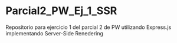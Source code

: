 # Parcial2_PW_Ej_1_SSR
Repositorio para ejercicio 1 del parcial 2 de PW utilizando Express.js implementando Server-Side Renedering
